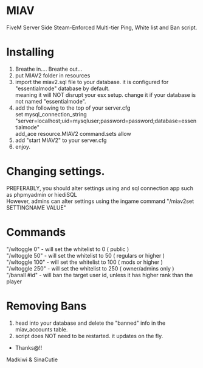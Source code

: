 # MIAV
FiveM Server Side Steam-Enforced Multi-tier Ping, White list and Ban script.

# Installing  
1. Breathe in.... Breathe out...  
2. put MIAV2 folder in resources  
3. import the miav2.sql file to your database. it is configured for "essentialmode" database by default.  
    meaning it will NOT disrupt your esx setup. change it if your database is not named "essentialmode".  
4. add the following to the top of your server.cfg  
    set mysql_connection_string "server=localhost;uid=mysqluser;password=password;database=essentialmode"  
    add_ace resource.MIAV2 command.sets allow  
5. add "start MIAV2" to your server.cfg  
6. enjoy.  
# Changing settings.
PREFERABLY, you should alter settings using and sql connection app such as phpmyadmin or hiediSQL  
However, admins can alter settings using the ingame command "/miav2set SETTINGNAME VALUE"  

# Commands  
"/wltoggle 0" - will set the whitelist to 0 ( public )  
"/wltoggle 50" - will set the whitelist to 50 ( regulars or higher )  
"/wltoggle 100" - will set the whitelist to 100 ( mods or higher )  
"/wltoggle 250" - will set the whitelist to 250 ( owner/admins only )    
"/banall #id" - will ban the target user id, unless it has higher rank than the player 

# Removing Bans  
1. head into your database and delete the "banned" info in the miav_accounts table.
2. script does NOT need to be restarted. it updates on the fly.
- Thanks@!!  

Madkiwi & SinaCutie
